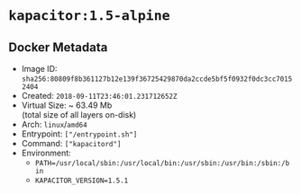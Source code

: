 # `kapacitor:1.5-alpine`

## Docker Metadata

- Image ID: `sha256:80809f8b361127b12e139f36725429870da2ccde5bf5f0932f0dc3cc70152404`
- Created: `2018-09-11T23:46:01.231712652Z`
- Virtual Size: ~ 63.49 Mb  
  (total size of all layers on-disk)
- Arch: `linux`/`amd64`
- Entrypoint: `["/entrypoint.sh"]`
- Command: `["kapacitord"]`
- Environment:
  - `PATH=/usr/local/sbin:/usr/local/bin:/usr/sbin:/usr/bin:/sbin:/bin`
  - `KAPACITOR_VERSION=1.5.1`
